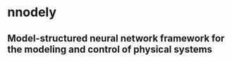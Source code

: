 # nnodely

<a name="readme-top"></a>
## Model-structured neural network framework for the modeling and control of physical systems